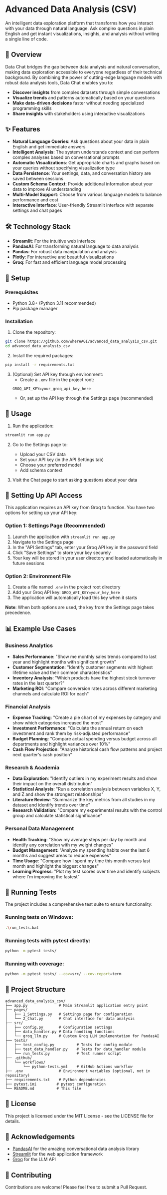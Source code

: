 # Advanced Data Analysis (CSV)

An intelligent data exploration platform that transforms how you interact with your data through natural language. Ask complex questions in plain English and get instant visualizations, insights, and analysis without writing a single line of code.

## 🚀 Overview

Data Chat bridges the gap between data analysis and natural conversation, making data exploration accessible to everyone regardless of their technical background. By combining the power of cutting-edge language models with robust data analysis tools, Data Chat enables you to:

- **Discover insights** from complex datasets through simple conversations
- **Visualize trends** and patterns automatically based on your questions  
- **Make data-driven decisions** faster without needing specialized programming skills
- **Share insights** with stakeholders using interactive visualizations

## ✨ Features

- **Natural Language Queries**: Ask questions about your data in plain English and get immediate answers
- **Intelligent Analysis**: The system understands context and can perform complex analyses based on conversational prompts
- **Automatic Visualizations**: Get appropriate charts and graphs based on your queries without specifying visualization type
- **Data Persistence**: Your settings, data, and conversation history are saved between sessions
- **Custom Schema Context**: Provide additional information about your data to improve AI understanding
- **Multi-Model Support**: Choose from various language models to balance performance and cost
- **Interactive Interface**: User-friendly Streamlit interface with separate settings and chat pages

## 🛠️ Technology Stack

- **Streamlit**: For the intuitive web interface
- **PandasAI**: For transforming natural language to data analysis
- **Pandas**: For robust data manipulation and analysis
- **Plotly**: For interactive and beautiful visualizations
- **Groq**: For fast and efficient language model processing

## 🔧 Setup

### Prerequisites

- Python 3.8+ (Python 3.11 recommended)
- Pip package manager

### Installation

1. Clone the repository:
```bash
git clone https://github.com/whereAGI/advanced_data_analysis_csv.git
cd advanced_data_analysis_csv
```

2. Install the required packages:
```bash
pip install -r requirements.txt
```

3. (Optional) Set API key through environment:
   - Create a `.env` file in the project root:
   ```
   GROQ_API_KEY=your_groq_api_key_here
   ```
   - Or, set up the API key through the Settings page (recommended)

## 🚀 Usage

1. Run the application:
```bash
streamlit run app.py
```

2. Go to the Settings page to:
   - Upload your CSV data
   - Set your API key (in the API Settings tab)
   - Choose your preferred model
   - Add schema context

3. Visit the Chat page to start asking questions about your data

## 🔑 Setting Up API Access

This application requires an API key from Groq to function. You have two options for setting up your API key:

### Option 1: Settings Page (Recommended)
1. Launch the application with `streamlit run app.py`
2. Navigate to the Settings page
3. In the "API Settings" tab, enter your Groq API key in the password field
4. Click "Save Settings" to store your key securely
5. Your key will be stored in your user directory and loaded automatically in future sessions

### Option 2: Environment File
1. Create a file named `.env` in the project root directory
2. Add your Groq API key: `GROQ_API_KEY=your_key_here`
3. The application will automatically load this key when it starts

**Note**: When both options are used, the key from the Settings page takes precedence.

## 📊 Example Use Cases

### Business Analytics
- **Sales Performance**: "Show me monthly sales trends compared to last year and highlight months with significant growth"
- **Customer Segmentation**: "Identify customer segments with highest lifetime value and their common characteristics"
- **Inventory Analysis**: "Which products have the highest stock turnover rates in the last quarter?"
- **Marketing ROI**: "Compare conversion rates across different marketing channels and calculate ROI for each"

### Financial Analysis
- **Expense Tracking**: "Create a pie chart of my expenses by category and show which categories increased the most"
- **Investment Performance**: "Calculate the annual return on each investment and rank them by risk-adjusted performance"
- **Budget Planning**: "Compare actual spending versus budget across all departments and highlight variances over 10%"
- **Cash Flow Projection**: "Analyze historical cash flow patterns and project next quarter's cash position"

### Research & Academia
- **Data Exploration**: "Identify outliers in my experiment results and show their impact on the overall distribution"
- **Statistical Analysis**: "Run a correlation analysis between variables X, Y, and Z and show the strongest relationships"
- **Literature Review**: "Summarize the key metrics from all studies in my dataset and identify trends over time"
- **Research Validation**: "Compare my experimental results with the control group and calculate statistical significance"

### Personal Data Management
- **Health Tracking**: "Show my average steps per day by month and identify any correlation with my weight changes"
- **Budget Management**: "Analyze my spending habits over the last 6 months and suggest areas to reduce expenses"
- **Time Usage**: "Compare how I spent my time this month versus last month and highlight the biggest changes"
- **Learning Progress**: "Plot my test scores over time and identify subjects where I'm improving the fastest"

## 🧪 Running Tests

The project includes a comprehensive test suite to ensure functionality:

### Running tests on Windows:
```bash
.\run_tests.bat
```

### Running tests with pytest directly:
```bash
python -m pytest tests/
```

### Running with coverage:
```bash
python -m pytest tests/ --cov=src/ --cov-report=term
```

## 📁 Project Structure

```
advanced_data_analysis_csv/
├── app.py              # Main Streamlit application entry point
├── pages/
│   ├── 1_Settings.py   # Settings page for configuration
│   └── 2_Chat.py       # Chat interface for data analysis
├── src/
│   ├── config.py       # Configuration settings
│   ├── data_handler.py # Data handling functions
│   └── groq_llm.py     # Custom Groq LLM implementation for PandasAI
├── tests/
│   ├── test_config.py          # Tests for config module
│   ├── test_data_handler.py    # Tests for data_handler module
│   └── run_tests.py            # Test runner script
├── .github/
│   └── workflows/
│       └── python-tests.yml    # GitHub Actions workflow
├── .env                # Environment variables (optional, not in repository)
├── requirements.txt    # Python dependencies
├── pytest.ini         # pytest configuration
└── README.md          # This file
```

## 📜 License

This project is licensed under the MIT License - see the LICENSE file for details.

## 🙏 Acknowledgements

- [PandasAI](https://github.com/sinaptik-ai/pandas-ai) for the amazing conversational data analysis library
- [Streamlit](https://streamlit.io/) for the web application framework
- [Groq](https://groq.com/) for the LLM API

## 🤝 Contributing

Contributions are welcome! Please feel free to submit a Pull Request.
